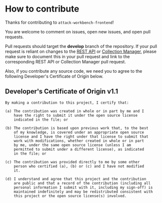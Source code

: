 # How to contribute

Thanks for contributing to `attack-workbench-frontend`!

You are welcome to comment on issues, open new issues, and open pull requests.

Pull requests should target the **develop** branch of the repository. If your pull request is reliant on changes to the [REST API](https://github.com/center-for-threat-informed-defense/attack-workbench-rest-api) or [Collection Manager](https://github.com/center-for-threat-informed-defense/attack-workbench-collection-manager/), please make sure to document this in your pull request and link to the corresponding REST API or Collection Manager pull request.

Also, if you contribute any source code, we need you to agree to the following Developer's Certificate of Origin below.

## Developer's Certificate of Origin v1.1

```
By making a contribution to this project, I certify that:

(a) The contribution was created in whole or in part by me and I
    have the right to submit it under the open source license
    indicated in the file; or

(b) The contribution is based upon previous work that, to the best
    of my knowledge, is covered under an appropriate open source
    license and I have the right under that license to submit that
    work with modifications, whether created in whole or in part
    by me, under the same open source license (unless I am
    permitted to submit under a different license), as indicated
    in the file; or

(c) The contribution was provided directly to me by some other
    person who certified (a), (b) or (c) and I have not modified
    it.

(d) I understand and agree that this project and the contribution
    are public and that a record of the contribution (including all
    personal information I submit with it, including my sign-off) is
    maintained indefinitely and may be redistributed consistent with
    this project or the open source license(s) involved.
```
